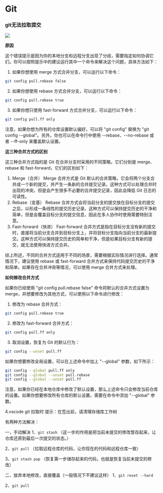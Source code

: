 # Git

### git无法拉取提交

![](https://s3.bmp.ovh/imgs/2023/03/22/469d181f4e9bcfa4.png)

**原因**

这个错误提示是因为你的本地分支和远程分支出现了分歧，需要指定如何协调它们。你可以按照提示中的建议运行其中一个命令来解决这个问题，具体方法如下：

1. 如果你想使用 merge 方式合并分支，可以运行以下命令：

```bash
git config pull.rebase false
```

2. 如果你想使用 rebase 方式合并分支，可以运行以下命令：

```bash
git config pull.rebase true
```

3. 如果你想只使用 fast-forward 方式合并分支，可以运行以下命令：

```bash
git config pull.ff only
```

注意，如果你想为所有的仓库设置默认偏好，可以将 "git config" 替换为 "git config --global"。另外，你也可以在命令行中使用 --rebase、--no-rebase 或者 --ff-only 来覆盖默认设置。

**这三种合并方式的区别**

这三种合并方式指的是 Git 在合并分支时采用的不同策略，它们分别是 merge、rebase 和 fast-forward，它们的区别如下：

1. Merge（合并） Merge 合并方式是 Git 默认的合并策略，它会将两个分支合并成一个新的提交，并产生一条新的合并提交记录。这种方式可以处理合并时出现的冲突，但是会产生很多不必要的合并提交记录，因此会降低 Git 日志的可读性。
2. Rebase（变基） Rebase 合并方式会将当前分支的提交放在目标分支的提交之后，以形成一条线性的提交历史记录。这种方式可以保持提交历史的干净和简单，但是会覆盖目标分支的提交信息，因此在多人协作时使用需要特别注意。
3. Fast-forward（快进） Fast-forward 合并方式是指在目标分支没有新的提交时，直接将当前分支合并到目标分支上，并将目标分支指向当前分支的最新提交。这种方式可以保持提交历史的简单和干净，但是如果目标分支有新的提交，就无法使用快进方式合并。

综上所述，不同的合并方式适用于不同的场景，需要根据实际情况进行选择。通常情况下，建议使用 rebase 或 fast-forward 合并方式来保持代码提交历史的干净和简单。如果存在合并冲突等情况，可以使用 merge 合并方式来处理。

**如何修改合并方式**

如果你已经使用 "git config pull.rebase false" 命令将默认的合并方式设置为 merge，并想要修改为其他方式，可以使用以下命令进行修改：

1. 修改为 rebase 合并方式：

```bash
git config pull.rebase true
```

2. 修改为 fast-forward 合并方式：

```bash
git config pull.ff only
```

3. 取消设置，恢复为 Git 的默认行为：

```bash
git config --unset pull.ff
```

如果你想要修改全局设置，可以在上述命令中加上 "--global" 参数，如下所示：

```bash
git config --global pull.ff only
git config --global --unset pull.rebase
git config --global --unset pull.ff
```

注意，如果你已经在本地仓库中修改了默认设置，那么上述命令只会修改当前仓库的设置。如果你想要修改所有仓库的默认设置，需要在命令中添加 "--global" 参数。



4.vscode git 拉取时 提示：在签出前，请清理存储库工作树

有两种方法解决：

一，手动解决
1、`git stash` （这一步的作用是把当前未提交的修改暂存起来，让仓库还原到最后一次提交的状态。）

2、`git pull` （拉取远程仓库的代码，让你现在的代码和远程仓库一致）

3、`git stash pop` （恢复第一步储存起来的代码，也就是恢复当前未提交的修改）

二、放弃本地修改，直接覆盖（一般情况下不建议这样）
1、`git reset --hard`

2、`git pull`